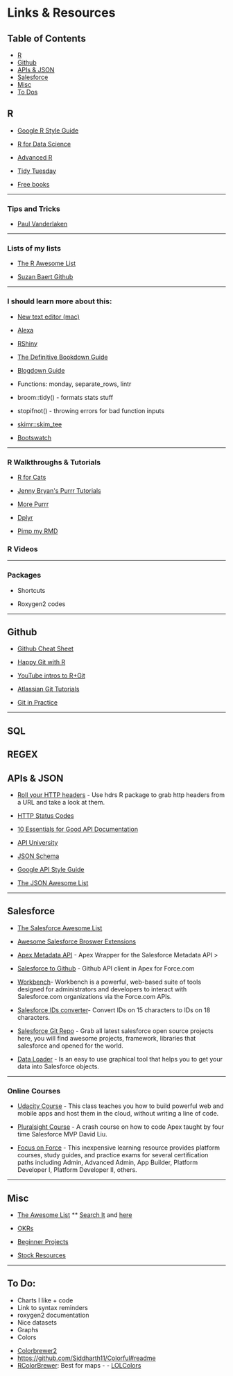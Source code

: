 Links & Resources
================

Table of Contents
-----------------

-   [R](#R)
-   [Github](#Github)
-   [APIs & JSON](#APIs)
-   [Salesforce](#SFDC)
-   [Misc](#Misc)
-   [To Dos](#ToDos)

<a name="R"></a> 

## R

-   [Google R Style Guide](https://google.github.io/styleguide/Rguide.xml)

-   [R for Data Science](http://r4ds.had.co.nz/)

-   [Advanced R](http://adv-r.had.co.nz/)

-   [Tidy Tuesday](https://github.com/rfordatascience/tidytuesday)

-   [Free books](https://bookdown.org/)

------------------------------------------------------------------------

### Tips and Tricks

-   [Paul Vanderlaken](https://paulvanderlaken.com/2018/05/21/r-tips-and-tricks/)

------------------------------------------------------------------------

### Lists of my lists

-   [The R Awesome List](https://github.com/qinwf/awesome-R#readme)

-   [Suzan Baert Github](https://github.com/suzanbaert/Resources_and_Bookmarks)

------------------------------------------------------------------------

### I should learn more about this:

-   [New text editor (mac)](https://atom.io/)

-   [Alexa](https://github.com/miguelmota/awesome-amazon-alexa#readme)

-   [RShiny](https://github.com/grabear/awesome-rshiny)

-   [The Definitive Bookdown Guide](https://bookdown.org/yihui/rmarkdown/)

-   [Blogdown Guide](https://bookdown.org/yihui/blogdown/)

-   Functions: monday, separate_rows, lintr

-   broom::tidy() - formats stats stuff

-   stopifnot() - throwing errors for bad function inputs

-   [skimr::skim\_tee](https://twitter.com/CMastication/status/1093509987538821120)

-   [Bootswatch](https://bootswatch.com/lumen/)

------------------------------------------------------------------------

### R Walkthroughs & Tutorials

-   [R for Cats](https://rforcats.net/)

-   [Jenny Bryan's Purrr Tutorials](https://jennybc.github.io/purrr-tutorial/)

-   [More Purrr](https://towardsdatascience.com/functional-programming-in-r-with-purrr-469e597d0229)

-   [Dplyr](https://suzan.rbind.io/2018/01/dplyr-tutorial-1/)

-   [Pimp my RMD](https://holtzy.github.io/Pimp-my-rmd/)

### R Videos

------------------------------------------------------------------------

### Packages

-   Shortcuts

-   Roxygen2 codes

------------------------------------------------------------------------

<a name="Github"></a> 

## Github

-   [Github Cheat Sheet](https://github.com/tiimgreen/github-cheat-sheet#readme)

-   [Happy Git with R](http://happygitwithr.com/)

-   [YouTube intros to R+Git](https://www.youtube.com/watch?v=HVsySz-h9r4&list=PL-osiE80TeTuRUfjRe54Eea17-YfnOOAx)

-   [Atlassian Git Tutorials](https://www.atlassian.com/git/tutorials/git-stash)

-   [Git in Practice](https://github.com/GitInPractice/GitInPractice#readme)

------------------------------------------------------------------------

SQL
---

REGEX
-----

<a name="APIs"></a> 

## APIs & JSON

-   [Roll your HTTP headers](https://rud.is/b/2019/03/05/heads-up-roll-your-own-http-headers-investigations-with-the-hdrs-package/) - Use hdrs R package to grab http headers from a URL and take a look at them.

-   [HTTP Status Codes](https://httpstatuses.com/)

-   [10 Essentials for Good API Documentation](https://alistapart.com/article/the-ten-essentials-for-good-api-documentation)

-   [API University](https://www.programmableweb.com/api-university)

-   [JSON Schema](http://json-schema.org/)

-   [Google API Style Guide](https://cloud.google.com/apis/design/)

-   [The JSON Awesome List](https://github.com/burningtree/awesome-json#readme)

------------------------------------------------------------------------

<a name="SFDC"></a> 

## Salesforce

-   [The Salesforce Awesome List](https://github.com/mailtoharshit/awesome-salesforce)

-   [Awesome Salesforce Broswer Extensions](https://github.com/mailtoharshit/awesome-browser-extensions-for-salesforce)

-   [Apex Metadata API](https://github.com/financialforcedev/apex-mdapi) - Apex Wrapper for the Salesforce Metadata API &gt;

-   [Salesforce to Github](https://github.com/SalesforceFoundation/sfdo-github) - Github API client in Apex for Force.com <br/>

-   [Workbench](https://github.com/ryanbrainard/forceworkbench)- Workbench is a powerful, web-based suite of tools designed for administrators and developers to interact with Salesforce.com organizations via the Force.com APIs.

-   [Salesforce IDs converter](https://www.adminbooster.com/tool/15to18)- Convert IDs on 15 characters to IDs on 18 characters.

-   [Salesforce Git Repo](https://github.com/forcedotcom) - Grab all latest salesforce open source projects here, you will find awesome projects, framework, libraries that salesforce and opened for the world.

-   [Data Loader](https://developer.salesforce.com/page/Data_Loader) - Is an easy to use graphical tool that helps you to get your data into Salesforce objects.

------------------------------------------------------------------------

### Online Courses

-   [Udacity Course](https://www.udacity.com/course/intro-to-point-click-app-development--ud162) - This class teaches you how to build powerful web and mobile apps and host them in the cloud, without writing a line of code.

-   [Pluralsight Course](https://www.pluralsight.com/courses/apex-absolute-beginner-guide-coding-salesforce) - A crash course on how to code Apex taught by four time Salesforce MVP David Liu.

-   [Focus on Force](https://focusonforce.com/) - This inexpensive learning resource provides platform courses, study guides, and practice exams for several certification paths including Admin, Advanced Admin, App Builder, Platform Developer I, Platform Developer II, others.

------------------------------------------------------------------------

<a name="Misc"></a> 

## Misc

-   [The Awesome List](https://github.com/sindresorhus/awesome) \*\* [Search It](https://awesome-indexed.mathew-davies.co.uk/) and [here](https://awesomelists.top/)

-   [OKRs](https://github.com/domenicosolazzo/awesome-okr#readme)

-   [Beginner Projects](https://github.com/MunGell/awesome-for-beginners#readme)

-   [Stock Resources](https://github.com/neutraltone/awesome-stock-resources)

------------------------------------------------------------------------

<a name="ToDos"></a> 

## To Do: 
* Charts I like + code 
* Link to syntax reminders 
* roxygen2 documentation 
* Nice datasets 
* Graphs 
* Colors 
- [Colorbrewer2](http://colorbrewer2.org/) 
- <https://github.com/Siddharth11/Colorful#readme> 
- [RColorBrewer](https://cran.r-project.org/web/packages/RColorBrewer/index.html): Best for maps - - [LOLColors](https://www.webdesignrankings.com/resources/lolcolors/)
